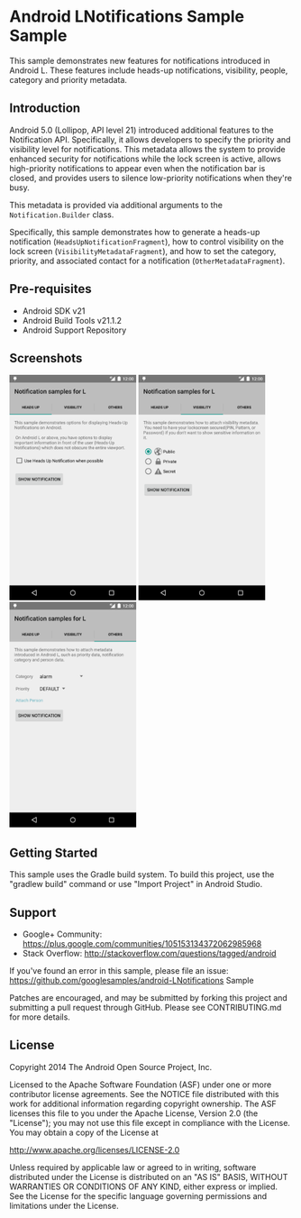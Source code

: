 Android LNotifications Sample Sample
===================================

This sample demonstrates new features for notifications introduced in Android L.
These features include heads-up notifications, visibility, people, category and priority
metadata.

Introduction
------------

Android 5.0 (Lollipop, API level 21) introduced additional features to the Notification API.
Specifically, it allows developers to specify the priority and visibility level for
notifications. This metadata allows the system to provide enhanced security for notifications
while the lock screen is active, allows high-priority notifications to appear even when
the notification bar is closed, and provides users to silence low-priority notifications
when they're busy.

This metadata is provided via additional arguments to the `Notification.Builder` class.

Specifically, this sample demonstrates how to generate a heads-up notification
(`HeadsUpNotificationFragment`), how to control visibility on the lock screen
(`VisibilityMetadataFragment`), and how to set the category, priority, and associated contact
for a notification (`OtherMetadataFragment`).

Pre-requisites
--------------

- Android SDK v21
- Android Build Tools v21.1.2
- Android Support Repository

Screenshots
-------------

<img src="screenshots/1-headsup.png" height="400" alt="Screenshot"/> <img src="screenshots/2-visibility.png" height="400" alt="Screenshot"/> <img src="screenshots/3-others.png" height="400" alt="Screenshot"/> 

Getting Started
---------------

This sample uses the Gradle build system. To build this project, use the
"gradlew build" command or use "Import Project" in Android Studio.

Support
-------

- Google+ Community: https://plus.google.com/communities/105153134372062985968
- Stack Overflow: http://stackoverflow.com/questions/tagged/android

If you've found an error in this sample, please file an issue:
https://github.com/googlesamples/android-LNotifications Sample

Patches are encouraged, and may be submitted by forking this project and
submitting a pull request through GitHub. Please see CONTRIBUTING.md for more details.

License
-------

Copyright 2014 The Android Open Source Project, Inc.

Licensed to the Apache Software Foundation (ASF) under one or more contributor
license agreements.  See the NOTICE file distributed with this work for
additional information regarding copyright ownership.  The ASF licenses this
file to you under the Apache License, Version 2.0 (the "License"); you may not
use this file except in compliance with the License.  You may obtain a copy of
the License at

http://www.apache.org/licenses/LICENSE-2.0

Unless required by applicable law or agreed to in writing, software
distributed under the License is distributed on an "AS IS" BASIS, WITHOUT
WARRANTIES OR CONDITIONS OF ANY KIND, either express or implied.  See the
License for the specific language governing permissions and limitations under
the License.
